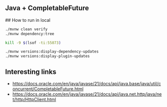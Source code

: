 Java + CompletableFuture
-----------------------

## How to run in local

```bash
./mvnw clean verify
./mvnw dependency:tree

kill -9 $(lsof -ti:55073)

./mvnw versions:display-dependency-updates
./mvnw versions:display-plugin-updates
```

## Interesting links

- https://docs.oracle.com/en/java/javase/21/docs/api/java.base/java/util/concurrent/CompletableFuture.html
- https://docs.oracle.com/en/java/javase/21/docs/api/java.net.http/java/net/http/HttpClient.html
